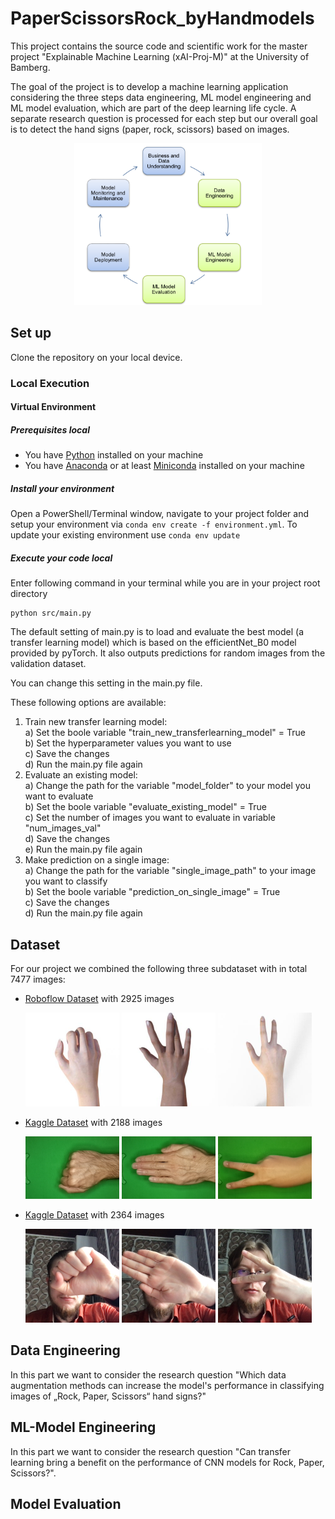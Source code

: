 # PaperScissorsRock_byHandmodels
This project contains the source code and scientific work for the master project "Explainable Machine Learning (xAI-Proj-M)" at the University of Bamberg. 

The goal of the project is to develop a machine learning application considering the three steps data engineering, ML model engineering and ML model evaluation, which are part of the deep learning life cycle.
A separate research question is processed for each step but our overall goal is to detect the hand signs (paper, rock, scissors) based on images.

<p align="center">
  <img width="300" src="images/CRISP-ML.png">
</p>

## Set up 
Clone the repository on your local device.

### Local Execution

#### Virtual Environment

##### Prerequisites local

- You have [Python](https://www.python.org/) installed on your machine
- You have [Anaconda](https://www.anaconda.com/) or at least [Miniconda](https://docs.conda.io/en/latest/miniconda.html) installed on your machine

##### Install your environment

Open a PowerShell/Terminal window, navigate to your project folder and setup your environment via `conda env create -f environment.yml`. To update your existing environment use `conda env update`

##### Execute your code local

Enter following command in your terminal while you are in your project root directory

```terminal
python src/main.py
```

The default setting of main.py is to load and evaluate the best model (a transfer learning model) which is based on the efficientNet_B0 model provided by pyTorch.
It also outputs predictions for random images from the validation dataset.

You can change this setting in the main.py file.

These following options are available:
  1. Train new transfer learning model: </br>
    a) Set the boole variable "train_new_transferlearning_model" = True </br>
    b) Set the hyperparameter values you want to use </br>
    c) Save the changes </br>
    d) Run the main.py file again </br>
  2. Evaluate an existing model: </br>
    a) Change the path for the variable "model_folder" to your model you want to evaluate </br>
    b) Set the boole variable "evaluate_existing_model" = True </br>
    c) Set the number of images you want to evaluate in variable "num_images_val" </br>
    d) Save the changes </br>
    e) Run the main.py file again </br>
  3. Make prediction on a single image: </br>
    a) Change the path for the variable "single_image_path" to your image you want to classify </br>
    b) Set the boole variable "prediction_on_single_image" = True </br>
    c) Save the changes </br>
    d) Run the main.py file again </br>


## Dataset
For our project we combined the following three subdataset with in total 7477 images:
- [Roboflow Dataset](https://public.roboflow.com/classification/rock-paper-scissors) with 2925 images
  <p float="right">
    <img src="data_original/dataset_1/train/rock/rock01-000_png.rf.560ebe5b8570f6866c33946448ccf7de.jpg" width="150" />
    <img src="data_original/dataset_1/train/paper/paper01-000_png.rf.02152baa06324655efacad9c5bda9f1a.jpg" width="150" /> 
    <img src="data_original/dataset_1/train/scissors/scissors01-000_png.rf.bc8ea3d7b607fa5306391e214675bc07.jpg" width="150" /> 
  </p>

- [Kaggle Dataset](https://www.kaggle.com/datasets/drgfreeman/rockpaperscissors) with 2188 images
  <p float="right">
    <img src="data_original/dataset_2/rock/0bioBZYFCXqJIulm.png" width="150" />
    <img src="data_original/dataset_2/paper/0a3UtNzl5Ll3sq8K.png" width="150" /> 
    <img src="data_original/dataset_2/scissors/0CSaM2vL2cWX6Cay.png" width="150" /> 
  </p>

- [Kaggle Dataset](https://www.kaggle.com/datasets/glushko/rock-paper-scissors-dataset) with 2364 images
  <p float="right">
    <img src="data_original/dataset_3/train/rock/glu_235.png" width="150" />
    <img src="data_original/dataset_3/train/paper/glu_161.png" width="150" /> 
    <img src="data_original/dataset_3/train/scissors/glu_116.png" width="150" /> 
  </p>

## Data Engineering
In this part we want to consider the research question "Which data augmentation methods can increase the model's performance in classifying images of „Rock, Paper, Scissors“ hand signs?"
## ML-Model Engineering
In this part we want to consider the research question "Can transfer learning bring a benefit on the performance of CNN models for Rock, Paper, Scissors?". 

## Model Evaluation

